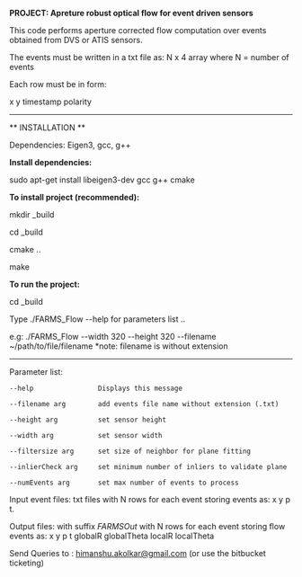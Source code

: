 **PROJECT: Apreture robust optical flow for event driven sensors**

This code performs aperture corrected flow computation over events obtained from DVS or ATIS sensors.

The events must be written in a txt file as:  N x 4 array where N = number of events 

Each row must be in form:

x y timestamp polarity


********************************************************************************************************************************************************************************************************************************
** INSTALLATION **

Dependencies: Eigen3, gcc, g++

**Install dependencies:**

sudo apt-get install libeigen3-dev gcc g++ cmake


**To install project (recommended):**

mkdir _build

cd _build

cmake ..

make


**To run the project:**

cd _build

Type ./FARMS_Flow --help for parameters list .. 


e.g:
./FARMS_Flow --width 320 --height 320 --filename ~/path/to/file/filename *note: filename is without extension

********************************************************************************************************************************
Parameter list:

  	--help                Displays this message

	--filename arg        add events file name without extension (.txt)

	--height arg          set sensor height

	--width arg           set sensor width

	--filtersize arg      set size of neighbor for plane fitting

	--inlierCheck arg     set minimum number of inliers to validate plane

	--numEvents arg       set max number of events to process


Input event files: txt files with N rows for each event storing events as: x y p t.

Output files: with suffix _FARMSOut_ with N rows for each event storing flow events as: x y p t globalR globalTheta localR localTheta


Send Queries to : himanshu.akolkar@gmail.com (or use the bitbucket ticketing)